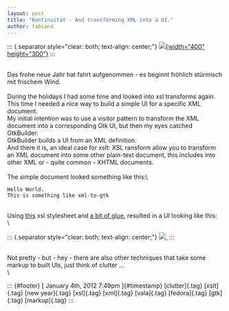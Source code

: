 ```yaml
---
layout: post
title: "Kontinuität - And transforming XML into a UI."
author: fabiand
---
```




::: {.separator style="clear: both; text-align: center;"}
[![](http://service6.tagesschau.de/wetter.tagesschau.de/import/sat/images/2/METE_IR108-STC_wwwEuropa8km-ano_1201031200.png.jpg){width="400"
height="300"}](http://service6.tagesschau.de/wetter.tagesschau.de/import/sat/images/2/METE_IR108-STC_wwwEuropa8km-ano_1201031200.png.jpg)
:::

\
Das frohe neue Jahr hat fahrt aufgenommen - es beginnt fröhlich
stürmisch mit frischem Wind.\
\
During the holidays I had some time and looked into xsl transforms
again.\
This time I needed a nice way to build a simple UI for a specific XML
document.\
My initial intention was to use a visitor pattern to transform the XML
document into a corresponding Gtk UI, but then my eyes catched
GtkBuilder.\
GtkBuilder builds a UI from an XML definition.\
And there it is, an ideal case for xslt: XSL ransform allow you to
transform an XML document into some other plain-text document, this
includes into other XML or - quite common - XHTML documents.\
\
The simple document looked something like this:\

    Hello World.
    This is something like xml-to-gtk

\
Using
[this](https://gitorious.org/valastuff/stuff/blobs/master/gaug/builder.xsl)
xsl stylesheet and [a bit of
glue](https://gitorious.org/valastuff/stuff/blobs/master/gaug/transform.vala),
resulted in a UI looking like this:\
\

::: {.separator style="clear: both; text-align: center;"}
[![](http://1.bp.blogspot.com/-YXgOSoGG6U4/TwSe2xH_IXI/AAAAAAAAAHk/OHWzjGWNynE/s1600/Bildschirmfoto+am+2012-01-04+19%253A46%253A23-2.png) ](http://1.bp.blogspot.com/-YXgOSoGG6U4/TwSe2xH_IXI/AAAAAAAAAHk/OHWzjGWNynE/s1600/Bildschirmfoto+am+2012-01-04+19%253A46%253A23-2.png)
:::

\
Not pretty - but - hey - there are also other techniques that take some
markup to built UIs, just think of clutter ...\
\

::: {#footer}
[ January 4th, 2012 7:49pm ]{#timestamp} [clutter]{.tag} [xslt]{.tag}
[new year]{.tag} [xsl]{.tag} [xml]{.tag} [vala]{.tag} [fedora]{.tag}
[gtk]{.tag} [markup]{.tag}
:::
